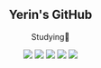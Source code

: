 
<div align="center">
<h2>Yerin's GitHub</h2>
<p class=size-[m]>Studying💭</p>
<img src="https://img.shields.io/badge/HTML5-E0FFFF?style=fot-the-badge&logo=html5&logoColor=E34F26"> <img src="https://img.shields.io/badge/CSS-E0FFFF?style=fot-the-badge&logo=css3&logoColor=1572B6"> <img src="https://img.shields.io/badge/tailwind css-E0FFFF?style=fot-the-badge&logo=tailwindcss&logoColor=06B6D4"> <img src="https://img.shields.io/badge/JavaScript-E0FFFF?style=fot-the-badge&logo=JavaScript&logoColor=F7DF1E"> <img src="https://img.shields.io/badge/TypeScript-E0FFFF?style=fot-the-badge&logo=TypeScript&logoColor=3178C6"/> 
  
</div>
<!-- **참고 사이트
<깃허브 리드미 참고 사이트>https://github.com/jaeho13/jaeho13/blob/main/README.md
<img src="https://img.shields.io/badge/React-CCCCFF?style=fot-the-badge&logo=React&logoColor=61DAFB">
--!>


